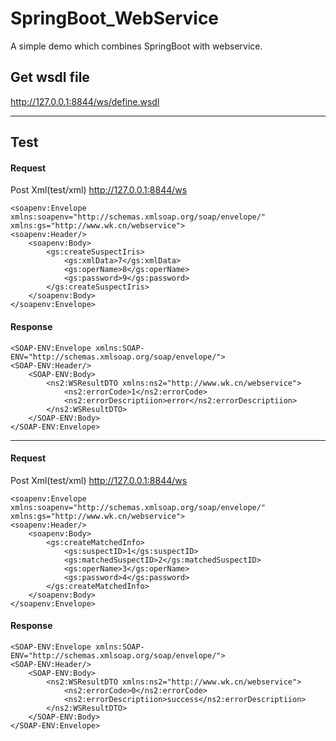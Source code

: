 # SpringBoot_WebService
A simple demo which combines SpringBoot with webservice.

## Get wsdl file
http://127.0.0.1:8844/ws/define.wsdl

--------

## Test
#### Request 
Post Xml(test/xml)
http://127.0.0.1:8844/ws
```
<soapenv:Envelope xmlns:soapenv="http://schemas.xmlsoap.org/soap/envelope/"
xmlns:gs="http://www.wk.cn/webservice">
<soapenv:Header/>
    <soapenv:Body>
        <gs:createSuspectIris>
            <gs:xmlData>7</gs:xmlData>
            <gs:operName>8</gs:operName>
            <gs:password>9</gs:password>
        </gs:createSuspectIris>
    </soapenv:Body>
</soapenv:Envelope>
```

#### Response 
```
<SOAP-ENV:Envelope xmlns:SOAP-ENV="http://schemas.xmlsoap.org/soap/envelope/">
<SOAP-ENV:Header/>
    <SOAP-ENV:Body>
        <ns2:WSResultDTO xmlns:ns2="http://www.wk.cn/webservice">
            <ns2:errorCode>1</ns2:errorCode>
            <ns2:errorDescriptiion>error</ns2:errorDescriptiion>
        </ns2:WSResultDTO>
    </SOAP-ENV:Body>
</SOAP-ENV:Envelope>
```
-----

#### Request 
Post Xml(test/xml)
http://127.0.0.1:8844/ws
```
<soapenv:Envelope xmlns:soapenv="http://schemas.xmlsoap.org/soap/envelope/"
xmlns:gs="http://www.wk.cn/webservice">
<soapenv:Header/>
    <soapenv:Body>
        <gs:createMatchedInfo>
            <gs:suspectID>1</gs:suspectID>
            <gs:matchedSuspectID>2</gs:matchedSuspectID>
            <gs:operName>3</gs:operName>
            <gs:password>4</gs:password>
        </gs:createMatchedInfo>
    </soapenv:Body>
</soapenv:Envelope>
```
#### Response 
```
<SOAP-ENV:Envelope xmlns:SOAP-ENV="http://schemas.xmlsoap.org/soap/envelope/">
<SOAP-ENV:Header/>
    <SOAP-ENV:Body>
        <ns2:WSResultDTO xmlns:ns2="http://www.wk.cn/webservice">
            <ns2:errorCode>0</ns2:errorCode>
            <ns2:errorDescriptiion>success</ns2:errorDescriptiion>
        </ns2:WSResultDTO>
    </SOAP-ENV:Body>
</SOAP-ENV:Envelope>
```
